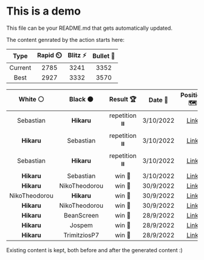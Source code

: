 # This is a demo

This file can be your README.md that gets automatically updated.

The content genrated by the action starts here:

<!--START_SECTION:chessStats-->
<!-- Automatically generated with https://github.com/Balastrong/chess-stats-action -->

| Type | Rapid ⏲️ | Blitz ⚡ | Bullet 🔫 |
|:---:|:---:|:---:|:---:|
| Current | 2785 | 3241 | 3352 |
| Best | 2927 | 3332 | 3570 |

| White ⚪ | Black ⚫ | Result 🏆 | Date 📅 | Position 🗺️ | Type 🕕 |
|:---:|:---:|:---:|:---:|:---:|:---:|
| Sebastian | **Hikaru** | repetition ⏸️ | 3/10/2022 | <a href="http://www.ee.unb.ca/cgi-bin/tervo/fen.pl?select=8/2PR1p2/1K6/7p/4k3/8/3p4/1r6 w - -">Link</a> | Rapid |
| **Hikaru** | Sebastian | repetition ⏸️ | 3/10/2022 | <a href="http://www.ee.unb.ca/cgi-bin/tervo/fen.pl?select=7R/2k5/2p5/3p4/3P4/6r1/2K5/8 b - -">Link</a> | Rapid |
| Sebastian | **Hikaru** | repetition ⏸️ | 3/10/2022 | <a href="http://www.ee.unb.ca/cgi-bin/tervo/fen.pl?select=r2q3k/1Q4pp/2p2p2/p4b2/4nP2/1B2N3/P1P3PP/4R1K1 b - -">Link</a> | Rapid |
| **Hikaru** | Sebastian | win 🥇 | 3/10/2022 | <a href="http://www.ee.unb.ca/cgi-bin/tervo/fen.pl?select=8/8/2P1pk2/p3N2p/5P2/8/3K2nP/8 b - -">Link</a> | Rapid |
| **Hikaru** | NikoTheodorou | win 🥇 | 30/9/2022 | <a href="http://www.ee.unb.ca/cgi-bin/tervo/fen.pl?select=5bk1/p6p/1p1pP1pP/2p2pB1/2P5/1P3KP1/P4P2/8 b - -">Link</a> | Blitz |
| NikoTheodorou | **Hikaru** | win 🥇 | 30/9/2022 | <a href="http://www.ee.unb.ca/cgi-bin/tervo/fen.pl?select=6k1/p1R3bp/Np1qb3/5r2/1P1p4/Q2Pp1P1/P4pKP/5R2 w - -">Link</a> | Blitz |
| **Hikaru** | NikoTheodorou | win 🥇 | 30/9/2022 | <a href="http://www.ee.unb.ca/cgi-bin/tervo/fen.pl?select=4r1k1/6Pp/p2p1p2/1p2q2n/1Pp5/5Q1P/P1P1N1RB/7K b - -">Link</a> | Blitz |
| **Hikaru** | BeanScreen | win 🥇 | 28/9/2022 | <a href="http://www.ee.unb.ca/cgi-bin/tervo/fen.pl?select=5k2/r5p1/P7/2BB4/5P2/8/7P/7K b - -">Link</a> | Blitz |
| **Hikaru** | Jospem | win 🥇 | 28/9/2022 | <a href="http://www.ee.unb.ca/cgi-bin/tervo/fen.pl?select=1r4k1/3R3p/2Ppp1p1/1p6/5P2/4P2P/6PK/8 b - -">Link</a> | Blitz |
| **Hikaru** | TrimitziosP7 | win 🥇 | 28/9/2022 | <a href="http://www.ee.unb.ca/cgi-bin/tervo/fen.pl?select=5R2/6kp/4N3/1p1Q4/5p1r/1P1qB3/6PP/7K b - -">Link</a> | Blitz |

<!--END_SECTION:chessStats-->

Existing content is kept, both before and after the generated content :)

